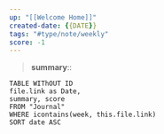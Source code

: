 ```yaml
---
up: "[[Welcome Home]]"
created-date: {{DATE}}
tags: "#type/note/weekly"
score: -1
---
```


> **summary**:: 


```dataview
TABLE WIThOUT ID
file.link as Date,
summary, score
FROM "Journal"
WHERE icontains(week, this.file.link)
SORT date ASC
```